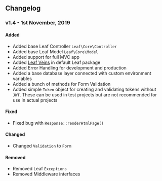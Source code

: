 ## Changelog
### v1.4 - 1st November, 2019
#### Added
- Added base Leaf Controller `Leaf\Core\Controller`
- Added base Leaf Model `Leaf\Core\Model`
- Added support for full MVC app
- Added [Leaf Veins](https://github.com/leafsphp/veins) in default Leaf package
- Added Error Handling for development and production
- Added a base database layer connected with custom environment variables
- Added a bunch of methods for Form Validation
- Added simple `Token` object for creating and validating tokens without `JWT`. These can be used in test projects but are not recommended for use in actual projects


#### Fixed
- Fixed bug with `Response::renderHtmlPage()`


#### Changed
- Changed `Validation` to `Form`


#### Removed
- Removed Leaf `Exceptions`
- Removed Middleware interfaces
